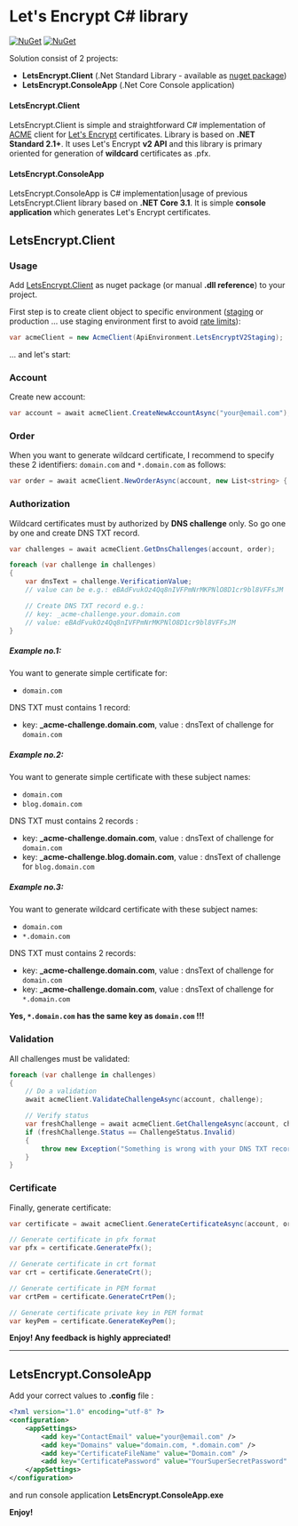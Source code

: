 # Let's Encrypt C# library

[![NuGet](https://img.shields.io/nuget/dt/LetsEncrypt.Client.svg)](https://www.nuget.org/packages/LetsEncrypt.Client) 
[![NuGet](https://img.shields.io/nuget/vpre/LetsEncrypt.Client.svg)](https://www.nuget.org/packages/LetsEncrypt.Client)

Solution consist of 2 projects:
* **LetsEncrypt.Client** (.Net Standard Library - available as [nuget package](https://www.nuget.org/packages/LetsEncrypt.Client/1.0.0))
* **LetsEncrypt.ConsoleApp** (.Net Core Console application)

#### LetsEncrypt.Client

LetsEncrypt.Client is simple and straightforward C# implementation of [ACME](https://en.wikipedia.org/wiki/Automated_Certificate_Management_Environment) client for [Let's Encrypt](https://letsencrypt.org/) certificates. Library is based on **.NET Standard 2.1+**.
It uses Let's Encrypt **v2 API** and this library is primary oriented for generation of **wildcard** certificates as .pfx. 

#### LetsEncrypt.ConsoleApp

LetsEncrypt.ConsoleApp is C# implementation|usage of previous LetsEncrypt.Client library based on **.NET Core 3.1**. It is simple **console application** which generates Let's Encrypt certificates. 


## LetsEncrypt.Client

### Usage

Add [LetsEncrypt.Client](https://www.nuget.org/packages/LetsEncrypt.Client/1.0.0) as nuget package (or manual **.dll reference**) to your project.

First step is to create client object to specific environment ([staging](https://letsencrypt.org/docs/staging-environment/) or production ... use staging environment first to avoid [rate limits](https://letsencrypt.org/docs/rate-limits/)):

```cs
var acmeClient = new AcmeClient(ApiEnvironment.LetsEncryptV2Staging);
```

... and let's start:

### Account

Create new account: 
```cs
var account = await acmeClient.CreateNewAccountAsync("your@email.com");
```

### Order

When you want to generate wildcard certificate, I recommend to specify these 2 identifiers: `domain.com` and  `*.domain.com` as follows:
```cs
var order = await acmeClient.NewOrderAsync(account, new List<string> { "domain.com", "*.domain.com" });
```

### Authorization

Wildcard certificates must by authorized by **DNS challenge** only. So go one by one and create DNS TXT record. 
```cs
var challenges = await acmeClient.GetDnsChallenges(account, order);

foreach (var challenge in challenges)
{  
    var dnsText = challenge.VerificationValue;
    // value can be e.g.: eBAdFvukOz4Qq8nIVFPmNrMKPNlO8D1cr9bl8VFFsJM

    // Create DNS TXT record e.g.:
    // key: _acme-challenge.your.domain.com 
    // value: eBAdFvukOz4Qq8nIVFPmNrMKPNlO8D1cr9bl8VFFsJM
}
```

##### Example no.1: 

You want to generate simple certificate for:
* `domain.com`
  
DNS TXT must contains 1 record:
* key: **_acme-challenge.domain.com**, value : dnsText of challenge for `domain.com`

##### Example no.2: 

You want to generate simple certificate with these subject names:
* `domain.com`
* `blog.domain.com` 
  
DNS TXT must contains 2 records :
* key: **_acme-challenge.domain.com**, value : dnsText of challenge for `domain.com`
* key: **_acme-challenge.blog.domain.com**, value : dnsText of challenge for `blog.domain.com` 

##### Example no.3: 

You want to generate wildcard certificate with these subject names:
* `domain.com`
* `*.domain.com` 
  
DNS TXT must contains 2 records:
* key: **_acme-challenge.domain.com**, value : dnsText of challenge for `domain.com`
* key: **_acme-challenge.domain.com**, value : dnsText of challenge for `*.domain.com`

**Yes, `*.domain.com` has the same key as `domain.com` !!!**

### Validation

All challenges must be validated:

```cs
foreach (var challenge in challenges)
{
    // Do a validation
    await acmeClient.ValidateChallengeAsync(account, challenge);

    // Verify status 
    var freshChallenge = await acmeClient.GetChallengeAsync(account, challenge);
    if (freshChallenge.Status == ChallengeStatus.Invalid)
    {
        throw new Exception("Something is wrong with your DNS TXT record(s)!");
    }
}
```

### Certificate

Finally, generate certificate:

```cs
var certificate = await acmeClient.GenerateCertificateAsync(account, order, "domain.com", "YourSuperSecretPasswordOfCertificate");

// Generate certificate in pfx format
var pfx = certificate.GeneratePfx();

// Generate certificate in crt format
var crt = certificate.GenerateCrt();

// Generate certificate in PEM format 
var crtPem = certificate.GenerateCrtPem();

// Generate certificate private key in PEM format 
var keyPem = certificate.GenerateKeyPem();
```

**Enjoy! Any feedback is highly appreciated!**

---

## LetsEncrypt.ConsoleApp

Add your correct values to **.config** file :

```xml
<?xml version="1.0" encoding="utf-8" ?>
<configuration>
    <appSettings>
        <add key="ContactEmail" value="your@email.com" />
        <add key="Domains" value="domain.com, *.domain.com" />
        <add key="CertificateFileName" value="Domain.com" />
        <add key="CertificatePassword" value="YourSuperSecretPassword" />
    </appSettings>
</configuration>
```
and run console application **LetsEncrypt.ConsoleApp.exe**

**Enjoy!**

